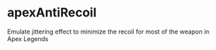 # apexAntiRecoil
Emulate jittering effect to minimize the recoil for most of the weapon in Apex Legends
